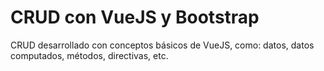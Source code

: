 # CRUD con VueJS y Bootstrap

CRUD desarrollado con conceptos básicos de VueJS, como: datos, datos computados, métodos, directivas, etc.
